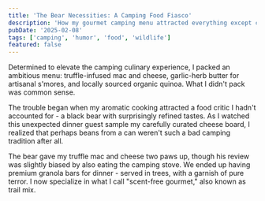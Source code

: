 ```yaml
---
title: 'The Bear Necessities: A Camping Food Fiasco'
description: 'How my gourmet camping menu attracted everything except compliments'
pubDate: '2025-02-08'
tags: ['camping', 'humor', 'food', 'wildlife']
featured: false
---
```


Determined to elevate the camping culinary experience, I packed an ambitious menu: truffle-infused mac and cheese, garlic-herb butter for artisanal s'mores, and locally sourced organic quinoa. What I didn't pack was common sense.

The trouble began when my aromatic cooking attracted a food critic I hadn't accounted for - a black bear with surprisingly refined tastes. As I watched this unexpected dinner guest sample my carefully curated cheese board, I realized that perhaps beans from a can weren't such a bad camping tradition after all.

The bear gave my truffle mac and cheese two paws up, though his review was slightly biased by also eating the camping stove. We ended up having premium granola bars for dinner - served in trees, with a garnish of pure terror. I now specialize in what I call "scent-free gourmet," also known as trail mix.
